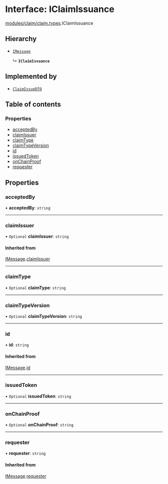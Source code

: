 # Interface: IClaimIssuance

[modules/claim/claim.types](../modules/modules_claim_claim_types.md).IClaimIssuance

## Hierarchy

- [`IMessage`](modules_claim_claim_types.IMessage.md)

  ↳ **`IClaimIssuance`**

## Implemented by

- [`ClaimIssueDTO`](../classes/modules_claim_claim_dto.ClaimIssueDTO.md)

## Table of contents

### Properties

- [acceptedBy](modules_claim_claim_types.IClaimIssuance.md#acceptedby)
- [claimIssuer](modules_claim_claim_types.IClaimIssuance.md#claimissuer)
- [claimType](modules_claim_claim_types.IClaimIssuance.md#claimtype)
- [claimTypeVersion](modules_claim_claim_types.IClaimIssuance.md#claimtypeversion)
- [id](modules_claim_claim_types.IClaimIssuance.md#id)
- [issuedToken](modules_claim_claim_types.IClaimIssuance.md#issuedtoken)
- [onChainProof](modules_claim_claim_types.IClaimIssuance.md#onchainproof)
- [requester](modules_claim_claim_types.IClaimIssuance.md#requester)

## Properties

### acceptedBy

• **acceptedBy**: `string`

___

### claimIssuer

• `Optional` **claimIssuer**: `string`

#### Inherited from

[IMessage](modules_claim_claim_types.IMessage.md).[claimIssuer](modules_claim_claim_types.IMessage.md#claimissuer)

___

### claimType

• `Optional` **claimType**: `string`

___

### claimTypeVersion

• `Optional` **claimTypeVersion**: `string`

___

### id

• **id**: `string`

#### Inherited from

[IMessage](modules_claim_claim_types.IMessage.md).[id](modules_claim_claim_types.IMessage.md#id)

___

### issuedToken

• `Optional` **issuedToken**: `string`

___

### onChainProof

• `Optional` **onChainProof**: `string`

___

### requester

• **requester**: `string`

#### Inherited from

[IMessage](modules_claim_claim_types.IMessage.md).[requester](modules_claim_claim_types.IMessage.md#requester)
